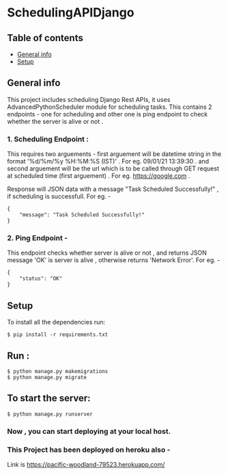 # SchedulingAPIDjango

## Table of contents
* [General info](#general-info)
* [Setup](#setup)

## General info
This project includes scheduling Django Rest APIs, it uses AdvancedPythonScheduler module for scheduling tasks.
This contains 2 endpoints - 
one for scheduling and other one is ping endpoint to check whether the server is alive or not .

### 1. Scheduling Endpoint :
This requires two arguements - first arguement will be datetime string in the format '%d/%m/%y %H:%M:%S (IST)' . For eg. 09/01/21 13:39:30 .
and second arguement will be the url which is to be called through GET request at scheduled time (first arguement) . For eg. https://google.com .

Response will JSON data with a message "Task Scheduled Successfully!" , if scheduling is successfull.
For eg. - 
```
{
    "message": "Task Scheduled Successfully!"
}
```


### 2. Ping Endpoint -
This endpoint checks whether server is alive or not , and returns JSON message 'OK' is server is alive , otherwise returns 'Network Error'.
For eg. - 
```
{
    "status": "OK"
}
```

## Setup
To install all the dependencies run: 

```
$ pip install -r requirements.txt
```

## Run :
```
$ python manage.py makemigrations
$ python manage.py migrate
```

## To start the server:
```
$ python manage.py runserver
```
### Now , you can start deploying at your local host.

### This Project has been deployed on heroku also - 
Link is https://pacific-woodland-79523.herokuapp.com/



